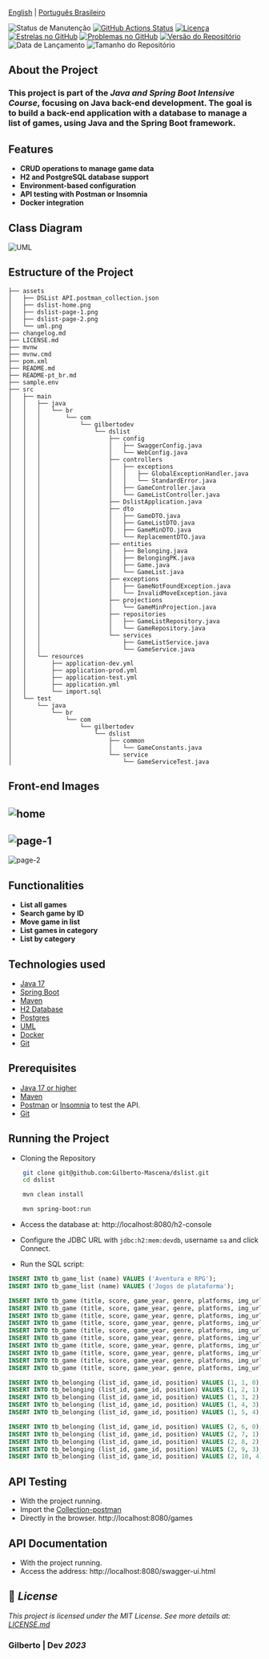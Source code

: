 
[English](https://github.com/Gilberto-Mascena/dslist/blob/main/README.md) |
[Português Brasileiro](https://github.com/Gilberto-Mascena/dslist/blob/main/README-pt_br.md)

![Status de Manutenção](https://img.shields.io/badge/Maintained-Yes-brightgreen?style=for-the-badge)
[![GitHub Actions Status](https://img.shields.io/github/actions/workflow/status/Gilberto-Mascena/dslist/build.yml?style=for-the-badge)](https://github.com/Gilberto-Mascena/dslist/actions)
[![Licença](https://img.shields.io/github/license/Gilberto-Mascena/dslist?style=for-the-badge)](https://github.com/Gilberto-Mascena/dslist/blob/main/LICENSE.md)
[![Estrelas no GitHub](https://img.shields.io/github/stars/Gilberto-Mascena/dslist?style=for-the-badge)](https://github.com/Gilberto-Mascena/dslist/stargazers)
[![Problemas no GitHub](https://img.shields.io/github/issues/Gilberto-Mascena/dslist?style=for-the-badge)](https://github.com/Gilberto-Mascena/dslist/issues)
[![Versão do Repositório](https://img.shields.io/github/v/release/Gilberto-Mascena/dslist?include_prereleases&style=for-the-badge)](https://github.com/Gilberto-Mascena/dslist/releases)
![Data de Lançamento](https://img.shields.io/github/release-date/Gilberto-Mascena/dslist?style=for-the-badge)
![Tamanho do Repositório](https://img.shields.io/github/repo-size/Gilberto-Mascena/dslist?style=for-the-badge)

## About the Project

### This project is part of the _Java and Spring Boot Intensive Course_, focusing on Java back-end development. The goal is to build a back-end application with a database to manage a list of games, using Java and the Spring Boot framework.

## Features

- **CRUD operations to manage game data**
- **H2 and PostgreSQL database support**
- **Environment-based configuration**
- **API testing with Postman or Insomnia**
- **Docker integration**

## Class Diagram
![UML](assets/uml.png)

## Estructure of the Project

```plantext
├── assets
│   ├── DSList API.postman_collection.json
│   ├── dslist-home.png
│   ├── dslist-page-1.png
│   ├── dslist-page-2.png
│   └── uml.png
├── changelog.md
├── LICENSE.md
├── mvnw
├── mvnw.cmd
├── pom.xml
├── README.md
├── README-pt_br.md
├── sample.env
├── src
│   ├── main
│   │   ├── java
│   │   │   └── br
│   │   │       └── com
│   │   │           └── gilbertodev
│   │   │               └── dslist
│   │   │                   ├── config
│   │   │                   │   ├── SwaggerConfig.java
│   │   │                   │   └── WebConfig.java
│   │   │                   ├── controllers
│   │   │                   │   ├── exceptions
│   │   │                   │   │   ├── GlobalExceptionHandler.java
│   │   │                   │   │   └── StandardError.java
│   │   │                   │   ├── GameController.java
│   │   │                   │   └── GameListController.java
│   │   │                   ├── DslistApplication.java
│   │   │                   ├── dto
│   │   │                   │   ├── GameDTO.java
│   │   │                   │   ├── GameListDTO.java
│   │   │                   │   ├── GameMinDTO.java
│   │   │                   │   └── ReplacementDTO.java
│   │   │                   ├── entities
│   │   │                   │   ├── Belonging.java
│   │   │                   │   ├── BelongingPK.java
│   │   │                   │   ├── Game.java
│   │   │                   │   └── GameList.java
│   │   │                   ├── exceptions
│   │   │                   │   ├── GameNotFoundException.java
│   │   │                   │   └── InvalidMoveException.java
│   │   │                   ├── projections
│   │   │                   │   └── GameMinProjection.java
│   │   │                   ├── repositories
│   │   │                   │   ├── GameListRepository.java
│   │   │                   │   └── GameRepository.java
│   │   │                   └── services
│   │   │                       ├── GameListService.java
│   │   │                       └── GameService.java
│   │   └── resources
│   │       ├── application-dev.yml
│   │       ├── application-prod.yml
│   │       ├── application-test.yml
│   │       ├── application.yml
│   │       └── import.sql
│   └── test
│       └── java
│           └── br
│               └── com
│                   └── gilbertodev
│                       └── dslist
│                           ├── common
│                           │   └── GameConstants.java
│                           └── service
│                               └── GameServiceTest.java

```

## Front-end Images
![home](assets/dslist-home.png)
---
![page-1](assets/dslist-page-1.png)
---
![page-2](assets/dslist-page-2.png)

## Functionalities
- **List all games**
- **Search game by ID**
- **Move game in list**
- **List games in category**
- **List by category**

## Technologies used
- [Java 17](https://www.oracle.com/br/java/technologies/downloads/)
- [Spring Boot](https://spring.io/projects/spring-boot)
- [Maven](https://maven.apache.org/)
- [H2 Database](https://www.h2database.com/html/main.html)
- [Postgres](https://www.postgresql.org/)
- [UML](https://www.uml.org/)
- [Docker](https://www.docker.com/)
- [Git](https://git-scm.com/)

## Prerequisites

- [Java 17 or higher](https://www.oracle.com/br/java/technologies/downloads/)
- [Maven](https://maven.apache.org/)
- [Postman](https://www.postman.com/) or [Insomnia](https://insomnia.rest/download) to test the API.
- [Git](https://git-scm.com/)

## Running the Project

- Cloning the Repository

```bash
    git clone git@github.com:Gilberto-Mascena/dslist.git
    cd dslist
```

```bash
    mvn clean install
```

```bash
    mvn spring-boot:run
```

- Access the database at: http://localhost:8080/h2-console

- Configure the JDBC URL with ``jdbc:h2:mem:devdb``, username ``sa`` and click Connect.

- Run the SQL script:

```sql
INSERT INTO tb_game_list (name) VALUES ('Aventura e RPG');
INSERT INTO tb_game_list (name) VALUES ('Jogos de plataforma');

INSERT INTO tb_game (title, score, game_year, genre, platforms, img_url, short_description, long_description) VALUES ('Mass Effect Trilogy', 4.8, 2012, 'Role-playing (RPG), Shooter', 'XBox, Playstation, PC', 'https://raw.githubusercontent.com/devsuperior/java-spring-dslist/main/resources/1.png', 'Lorem ipsum dolor sit amet consectetur adipisicing elit. Odit esse officiis corrupti unde repellat non quibusdam! Id nihil itaque ipsum!', 'Lorem ipsum dolor sit amet consectetur adipisicing elit. Delectus dolorum illum placeat eligendi, quis maiores veniam. Incidunt dolorum, nisi deleniti dicta odit voluptatem nam provident temporibus reprehenderit blanditiis consectetur tenetur. Dignissimos blanditiis quod corporis iste, aliquid perspiciatis architecto quasi tempore ipsam voluptates ea ad distinctio, sapiente qui, amet quidem culpa.');
INSERT INTO tb_game (title, score, game_year, genre, platforms, img_url, short_description, long_description) VALUES ('Red Dead Redemption 2', 4.7, 2018, 'Role-playing (RPG), Adventure', 'XBox, Playstation, PC', 'https://raw.githubusercontent.com/devsuperior/java-spring-dslist/main/resources/2.png', 'Lorem ipsum dolor sit amet consectetur adipisicing elit. Odit esse officiis corrupti unde repellat non quibusdam! Id nihil itaque ipsum!', 'Lorem ipsum dolor sit amet consectetur adipisicing elit. Delectus dolorum illum placeat eligendi, quis maiores veniam. Incidunt dolorum, nisi deleniti dicta odit voluptatem nam provident temporibus reprehenderit blanditiis consectetur tenetur. Dignissimos blanditiis quod corporis iste, aliquid perspiciatis architecto quasi tempore ipsam voluptates ea ad distinctio, sapiente qui, amet quidem culpa.');
INSERT INTO tb_game (title, score, game_year, genre, platforms, img_url, short_description, long_description) VALUES ('The Witcher 3: Wild Hunt', 4.7, 2014, 'Role-playing (RPG), Adventure', 'XBox, Playstation, PC', 'https://raw.githubusercontent.com/devsuperior/java-spring-dslist/main/resources/3.png', 'Lorem ipsum dolor sit amet consectetur adipisicing elit. Odit esse officiis corrupti unde repellat non quibusdam! Id nihil itaque ipsum!', 'Lorem ipsum dolor sit amet consectetur adipisicing elit. Delectus dolorum illum placeat eligendi, quis maiores veniam. Incidunt dolorum, nisi deleniti dicta odit voluptatem nam provident temporibus reprehenderit blanditiis consectetur tenetur. Dignissimos blanditiis quod corporis iste, aliquid perspiciatis architecto quasi tempore ipsam voluptates ea ad distinctio, sapiente qui, amet quidem culpa.');
INSERT INTO tb_game (title, score, game_year, genre, platforms, img_url, short_description, long_description) VALUES ('Sekiro: Shadows Die Twice', 3.8, 2019, 'Role-playing (RPG), Adventure', 'XBox, Playstation, PC', 'https://raw.githubusercontent.com/devsuperior/java-spring-dslist/main/resources/4.png', 'Lorem ipsum dolor sit amet consectetur adipisicing elit. Odit esse officiis corrupti unde repellat non quibusdam! Id nihil itaque ipsum!', 'Lorem ipsum dolor sit amet consectetur adipisicing elit. Delectus dolorum illum placeat eligendi, quis maiores veniam. Incidunt dolorum, nisi deleniti dicta odit voluptatem nam provident temporibus reprehenderit blanditiis consectetur tenetur. Dignissimos blanditiis quod corporis iste, aliquid perspiciatis architecto quasi tempore ipsam voluptates ea ad distinctio, sapiente qui, amet quidem culpa.');
INSERT INTO tb_game (title, score, game_year, genre, platforms, img_url, short_description, long_description) VALUES ('Ghost of Tsushima', 4.6, 2012, 'Role-playing (RPG), Adventure', 'XBox, Playstation, PC', 'https://raw.githubusercontent.com/devsuperior/java-spring-dslist/main/resources/5.png', 'Lorem ipsum dolor sit amet consectetur adipisicing elit. Odit esse officiis corrupti unde repellat non quibusdam! Id nihil itaque ipsum!', 'Lorem ipsum dolor sit amet consectetur adipisicing elit. Delectus dolorum illum placeat eligendi, quis maiores veniam. Incidunt dolorum, nisi deleniti dicta odit voluptatem nam provident temporibus reprehenderit blanditiis consectetur tenetur. Dignissimos blanditiis quod corporis iste, aliquid perspiciatis architecto quasi tempore ipsam voluptates ea ad distinctio, sapiente qui, amet quidem culpa.');
INSERT INTO tb_game (title, score, game_year, genre, platforms, img_url, short_description, long_description) VALUES ('Super Mario World', 4.7, 1990, 'Platform', 'Super Ness, PC', 'https://raw.githubusercontent.com/devsuperior/java-spring-dslist/main/resources/6.png', 'Lorem ipsum dolor sit amet consectetur adipisicing elit. Odit esse officiis corrupti unde repellat non quibusdam! Id nihil itaque ipsum!', 'Lorem ipsum dolor sit amet consectetur adipisicing elit. Delectus dolorum illum placeat eligendi, quis maiores veniam. Incidunt dolorum, nisi deleniti dicta odit voluptatem nam provident temporibus reprehenderit blanditiis consectetur tenetur. Dignissimos blanditiis quod corporis iste, aliquid perspiciatis architecto quasi tempore ipsam voluptates ea ad distinctio, sapiente qui, amet quidem culpa.');
INSERT INTO tb_game (title, score, game_year, genre, platforms, img_url, short_description, long_description) VALUES ('Hollow Knight', 4.6, 2017, 'Platform', 'XBox, Playstation, PC', 'https://raw.githubusercontent.com/devsuperior/java-spring-dslist/main/resources/7.png', 'Lorem ipsum dolor sit amet consectetur adipisicing elit. Odit esse officiis corrupti unde repellat non quibusdam! Id nihil itaque ipsum!', 'Lorem ipsum dolor sit amet consectetur adipisicing elit. Delectus dolorum illum placeat eligendi, quis maiores veniam. Incidunt dolorum, nisi deleniti dicta odit voluptatem nam provident temporibus reprehenderit blanditiis consectetur tenetur. Dignissimos blanditiis quod corporis iste, aliquid perspiciatis architecto quasi tempore ipsam voluptates ea ad distinctio, sapiente qui, amet quidem culpa.');
INSERT INTO tb_game (title, score, game_year, genre, platforms, img_url, short_description, long_description) VALUES ('Ori and the Blind Forest', 4, 2015, 'Platform', 'XBox, Playstation, PC', 'https://raw.githubusercontent.com/devsuperior/java-spring-dslist/main/resources/8.png', 'Lorem ipsum dolor sit amet consectetur adipisicing elit. Odit esse officiis corrupti unde repellat non quibusdam! Id nihil itaque ipsum!', 'Lorem ipsum dolor sit amet consectetur adipisicing elit. Delectus dolorum illum placeat eligendi, quis maiores veniam. Incidunt dolorum, nisi deleniti dicta odit voluptatem nam provident temporibus reprehenderit blanditiis consectetur tenetur. Dignissimos blanditiis quod corporis iste, aliquid perspiciatis architecto quasi tempore ipsam voluptates ea ad distinctio, sapiente qui, amet quidem culpa.');
INSERT INTO tb_game (title, score, game_year, genre, platforms, img_url, short_description, long_description) VALUES ('Cuphead', 4.6, 2017, 'Platform', 'XBox, Playstation, PC', 'https://raw.githubusercontent.com/devsuperior/java-spring-dslist/main/resources/9.png', 'Lorem ipsum dolor sit amet consectetur adipisicing elit. Odit esse officiis corrupti unde repellat non quibusdam! Id nihil itaque ipsum!', 'Lorem ipsum dolor sit amet consectetur adipisicing elit. Delectus dolorum illum placeat eligendi, quis maiores veniam. Incidunt dolorum, nisi deleniti dicta odit voluptatem nam provident temporibus reprehenderit blanditiis consectetur tenetur. Dignissimos blanditiis quod corporis iste, aliquid perspiciatis architecto quasi tempore ipsam voluptates ea ad distinctio, sapiente qui, amet quidem culpa.');
INSERT INTO tb_game (title, score, game_year, genre, platforms, img_url, short_description, long_description) VALUES ('Sonic CD', 4, 1993, 'Platform', 'Sega CD, PC', 'https://raw.githubusercontent.com/devsuperior/java-spring-dslist/main/resources/10.png', 'Lorem ipsum dolor sit amet consectetur adipisicing elit. Odit esse officiis corrupti unde repellat non quibusdam! Id nihil itaque ipsum!', 'Lorem ipsum dolor sit amet consectetur adipisicing elit. Delectus dolorum illum placeat eligendi, quis maiores veniam. Incidunt dolorum, nisi deleniti dicta odit voluptatem nam provident temporibus reprehenderit blanditiis consectetur tenetur. Dignissimos blanditiis quod corporis iste, aliquid perspiciatis architecto quasi tempore ipsam voluptates ea ad distinctio, sapiente qui, amet quidem culpa.');

INSERT INTO tb_belonging (list_id, game_id, position) VALUES (1, 1, 0);
INSERT INTO tb_belonging (list_id, game_id, position) VALUES (1, 2, 1);
INSERT INTO tb_belonging (list_id, game_id, position) VALUES (1, 3, 2);
INSERT INTO tb_belonging (list_id, game_id, position) VALUES (1, 4, 3);
INSERT INTO tb_belonging (list_id, game_id, position) VALUES (1, 5, 4);

INSERT INTO tb_belonging (list_id, game_id, position) VALUES (2, 6, 0);
INSERT INTO tb_belonging (list_id, game_id, position) VALUES (2, 7, 1);
INSERT INTO tb_belonging (list_id, game_id, position) VALUES (2, 8, 2);
INSERT INTO tb_belonging (list_id, game_id, position) VALUES (2, 9, 3);
INSERT INTO tb_belonging (list_id, game_id, position) VALUES (2, 10, 4);
```

## API Testing

- With the project running.
- Import the [Collection-postman](/assets/DSList%20API.postman_collection.json)
- Directly in the browser.
  http://localhost:8080/games

## API Documentation
- With the project running.
- Access the address: http://localhost:8080/swagger-ui.html

## 📜 *License*

*This project is licensed under the MIT License. See more details at:* [_LICENSE.md_](./LICENSE.md)

### Gilberto | Dev _2023_